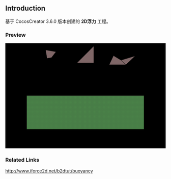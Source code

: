 ## Introduction
基于 CocosCreator 3.6.0 版本创建的 **2D浮力** 工程。

### Preview
![image](../../../gif/202209/2022091403.gif)

### Related Links
http://www.iforce2d.net/b2dtut/buoyancy
